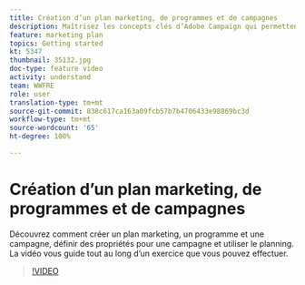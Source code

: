 ```yaml
---
title: Création d’un plan marketing, de programmes et de campagnes
description: Maîtrisez les concepts clés d’Adobe Campaign qui permettent de planifier, d’exécuter et de mesurer efficacement les campagnes marketing cross-canal.
feature: marketing plan
topics: Getting started
kt: 5347
thumbnail: 35132.jpg
doc-type: feature video
activity: understand
team: WWFRE
role: user
translation-type: tm+mt
source-git-commit: 838c617ca163a09fcb57b7b4706433e98869bc3d
workflow-type: tm+mt
source-wordcount: '65'
ht-degree: 100%

---
```



# Création d’un plan marketing, de programmes et de campagnes

Découvrez comment créer un plan marketing, un programme et une campagne, définir des propriétés pour une campagne et utiliser le planning.
La vidéo vous guide tout au long d’un exercice que vous pouvez effectuer.

>[!VIDEO](https://video.tv.adobe.com/v/35132?quality=12)
